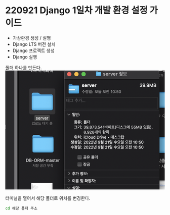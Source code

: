 # 220921 Django 1일차 개발 환경 설정 가이드

- 가상환경 생성 / 실행
- Django LTS 버전 설치
- Django 프로젝트 생성
- Django 실행

폴더 하나를 만든다.
![폴더 만들기](image/01.png)


터미널을 열어서 해당 폴더로 위치를 변경한다.
```bash
cd 해당 폴더 주소
```

